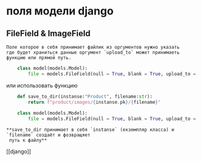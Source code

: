 
# поля модели django
## FileField & ImageField
	Поле которое в себя принимает файлик из оргументов нужно указать 
	где будет храниться данные оргумент `upload_to` может принимаеть 
	функцию или прямой путь.
```python
	class model(models.Model):
		file = models.FileField(null = True, blank = True, upload_to = "file")
```
или использовать функцию
```python 
	def save_to_dir(instanse:"Product", filename:str):
		return f"product/images/{instanse.pk}/{filename}"
		
	class model(models.Model):
		file = models.FileField(null = True, blank = True, upload_to = save_to_dir)
```
	**save_to_dir принимает в себя `instanse` (екземпляр класса) и  
	`filename` создаёт и фозвращяет
	 путь к файлу**

[[django]]